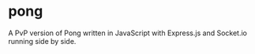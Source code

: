 # pong

A PvP version of Pong written in JavaScript with Express.js and Socket.io running side by side.
